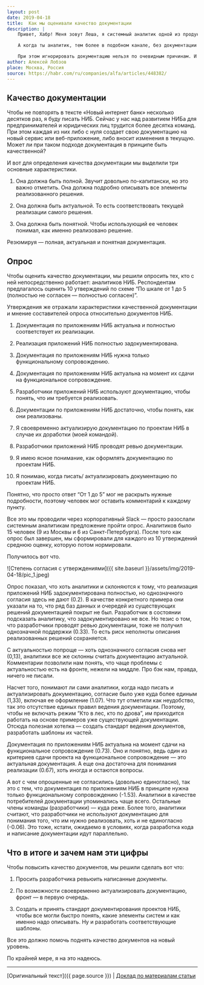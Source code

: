 ```yaml
---
layout: post
date: 2019-04-18
title:  Как мы оценивали качество документации
description: |
    Привет, Хабр! Меня зовут Леша, я системный аналитик одной из продуктовых команд Альфа-Банка. Сейчас я занимаюсь развитием нового интернет-банка для юридических лиц и индивидуальных предпринимателей.<br><br>

    А когда ты аналитик, тем более в подобном канале, без документации и плотной работы с ней — никуда. И документация — это та штука, к которой всегда возникает много вопросов. Почему веб-приложение не описано? Почему в спецификации указано, как должен работать сервис, а работает он вообще не так? Почему вообще спецификацию в состоянии понять только два человека, один из которых ее написал?<br><br>

    При этом игнорировать документацию нельзя по очевидным причинам. И чтобы упростить нам жизнь, мы решили провести оценку качества документации. Как именно мы это делали и к каким выводам пришли — под катом.
author: Алексей Лобзов
place: Москва, Россия
source: https://habr.com/ru/companies/alfa/articles/448382/
---
```


## Качество документации

Чтобы не повторять в тексте «Новый интернет банк» несколько десятков раз, я буду писать НИБ. Сейчас у нас над развитием НИБа для предпринимателей и юридических лиц трудится более десятка команд. При этом каждая из них либо с нуля создает свою документацию на новый сервис или веб-приложение, либо вносит изменения в текущую. Может ли при таком подходе документация в принципе быть качественной?

И вот для определения качества документации мы выделили три основные характеристики.

1. Она должна быть полной. Звучит довольно по-капитански, но это важно отметить. Она должна подробно описывать все элементы реализованного решения.
   
2. Она должна быть актуальной. То есть соответствовать текущей реализации самого решения.
   
3. Она должна быть понятной. Чтобы использующий ее человек понимал, как именно реализовано решение.

Резюмируя — полная, актуальная и понятная документация.

## Опрос

Чтобы оценить качество документации, мы решили опросить тех, кто с ней непосредственно работает: аналитиков НИБ. Респондентам предлагалось оценить 10 утверждений по схеме “По шкале от 1 до 5 (полностью не согласен — полностью согласен)”.

Утверждения же отражали характеристики качественной документации и мнение составителей опроса относительно документов НИБ.

1. Документация по приложениям НИБ актуальна и полностью соответствует их реализации.
   
2. Реализация приложений НИБ полностью задокументирована.
   
3. Документация по приложениям НИБ нужна только функциональному сопровождению.
   
4. Документация по приложениям НИБ актуальна на момент их сдачи на функциональное сопровождение.
   
5. Разработчики приложений НИБ используют документацию, чтобы понять, что им требуется реализовать.
   
6. Документации по приложениям НИБ достаточно, чтобы понять, как они реализованы.
   
7. Я своевременно актуализирую документацию по проектам НИБ в случае их доработки (моей командой).
   
8. Разработчики приложений НИБ проводят ревью документации.
   
9.  Я имею ясное понимание, как оформлять документацию по проектам НИБ.
    
10. Я понимаю, когда писать/ актуализировать документацию по проектам НИБ.

Понятно, что просто ответ “От 1 до 5” мог не раскрыть нужные подробности, поэтому человек мог оставить комментарий к каждому пункту.

Все это мы проводили через корпоративный Slack — просто разослали системным аналитикам предложение пройти опрос. Аналитиков было 15 человек (9 из Москвы и 6 из Санкт-Петербурга). После того как опрос был завершен, мы сформировали для каждого из 10 утверждений среднюю оценку, которую потом нормировали.

Получилось вот что.

![Степень согласия с утверждениями]({{ site.baseurl }}/assets/img/2019-04-18/pic_1.jpeg)

Опрос показал, что хоть аналитики и склоняются к тому, что реализация приложений НИБ задокументирована полностью, но однозначного согласия здесь не дают (0.2). В качестве конкретного примера они указали на то, что ряд баз данных и очередей из существующих решений документацией покрыт не был. Разработчик в состоянии подсказать аналитику, что задокументировано не все. Но тезис о том, что разработчики проводят ревью документации, тоже не получил однозначной поддержки (0.33). То есть риск неполноты описания реализованных решений сохраняется.

С актуальностью попроще — хоть однозначного согласия снова нет (0,13), аналитики все же склонны считать документацию актуальной. Комментарии позволили нам понять, что чаще проблемы с актуальностью есть на фронте, нежели на миддле. Про бэк нам, правда, ничего не писали.

Насчет того, понимают ли сами аналитики, когда надо писать и актуализировать документацию, согласие было уже куда более единым (1,33), включая ее оформление (1.07). Что тут отметили как неудобство, так это отсутствие единых правил ведения документации. Поэтому, чтобы не включать режим “Кто в лес, кто по дрова”, им приходится работать на основе примеров уже существующей документации. Отсюда полезная хотелка — создать стандарт ведения документов, разработать шаблоны их частей.

Документация по приложениям НИБ актуальна на момент сдачи на функциональное сопровождение (0.73). Оно и понятно, ведь один из критериев сдачи проекта на функциональное сопровождение — это актуальная документация. А еще она достаточна для понимания реализации (0.67), хоть иногда и остаются вопросы.

А вот с чем опрошенные не согласились (довольно единогласно), так это с тем, что документация по приложениям НИБ в принципе нужна только функциональному сопровождению (-1.53). Аналитики в качестве потребителей документации упоминались чаще всего. Остальные члены команды (разработчики) — куда реже. Более того, аналитики считают, что разработчики не используют документацию для понимания того, что им нужно реализовать, хоть и не единогласно (-0.06). Это тоже, кстати, ожидаемо в условиях, когда разработка кода и написание документации идут параллельно.

## Что в итоге и зачем нам эти цифры

Чтобы повысить качество документов, мы решили сделать вот что:

1. Просить разработчика ревьюить написанные документы.
   
2. По возможности своевременно актуализировать документацию, фронт — в первую очередь.
   
3. Создать и принять стандарт документирования проектов НИБ, чтобы все могли быстро понять, какие элементы систем и как именно надо описывать. Ну и разработать соответствующие шаблоны.

Все это должно помочь поднять качество документов на новый уровень.

По крайней мере, я на это надеюсь.

---

[Оригинальный текст]({{ page.source }})
|
[Доклад по материалам статьи](https://habr.com/ru/companies/raiffeisenbank/articles/455066/)